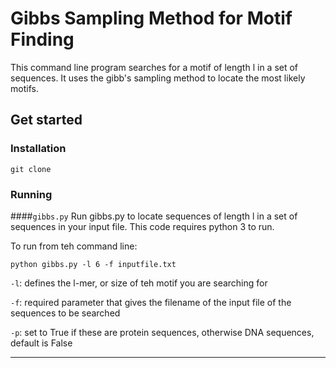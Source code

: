 # Gibbs Sampling Method for Motif Finding

This command line program searches for a motif of length l in a set of sequences. It uses
the gibb's sampling method to locate the most likely motifs.

## Get started

### Installation

```
git clone 
```
### Running
####`gibbs.py`
Run gibbs.py to locate sequences of length l in a set of sequences in your input file.
This code requires python 3 to run.

To run from teh command line:

```
python gibbs.py -l 6 -f inputfile.txt
```
 
`-l`: defines the l-mer, or size of teh motif you are searching for   

`-f`: required parameter that gives the filename of the input file of the sequences to be searched

`-p`: set to True if these are protein sequences, otherwise DNA sequences, default is False

---
